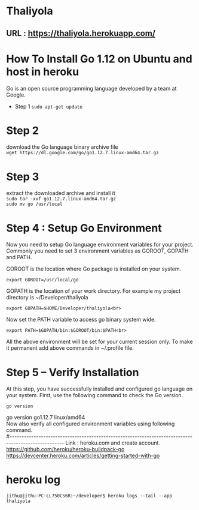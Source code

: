 # Thaliyola

## URL : https://thaliyola.herokuapp.com/

# How To Install Go 1.12 on Ubuntu and host in heroku <br>
Go is an open source programming language developed by a team at Google.<br>

* Step 1 
  `sudo apt-get update`

# Step 2 <br>
download the Go language binary archive file <br>
 `wget https://dl.google.com/go/go1.12.7.linux-amd64.tar.gz` <br>

# Step 3 <br>
extract the downloaded archive and install it <br>
   `sudo tar -xvf go1.12.7.linux-amd64.tar.gz` <br>
   `sudo mv go /usr/local `  <br>
   
# Step 4 : Setup Go Environment <br>
Now you need to setup Go language environment variables for your project.<br>
Commonly you need to set 3 environment variables as GOROOT, GOPATH and PATH.<br>

GOROOT is the location where Go package is installed on your system. <br>

   `export GOROOT=/usr/local/go ` <br>

GOPATH is the location of your work directory. For example my project directory is ~/Developer/thaliyola<br>

   `export GOPATH=$HOME/Developer/thaliyola<br>`

Now set the PATH variable to access go binary system wide.<br>

   `export PATH=$GOPATH/bin:$GOROOT/bin:$PATH<br> `
   
All the above environment will be set for your current session only. To make it permanent add above commands in ~/.profile file.<br>

# Step 5 – Verify Installation<br>
At this step, you have successfully installed and configured go language on your system. First, use the following command to check the Go version.<br>

   `go version `<br>
   
   go version go1.12.7 linux/amd64<br>
Now also verify all configured environment variables using following command.<br>
#----------------------------------------------------------------------------------------------------
Link : heroku.com  and create account. <br>
   https://github.com/heroku/heroku-buildpack-go  <br>
   https://devcenter.heroku.com/articles/getting-started-with-go <br>

# heroku log

 `jithu@jithu-PC-LL750CS6R:~/developer$ heroku logs --tail --app thaliyola`








